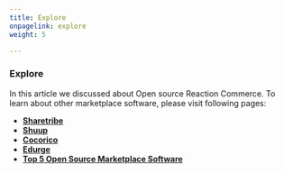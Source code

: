 ```yaml
---
title: Explore
onpagelink: explore
weight: 5

---
```


### **Explore**

In this article we discussed about Open source Reaction Commerce. To learn about other marketplace software, please visit following pages:

*   **[Sharetribe](https://products.containerize.com/marketplace/sharetribe/)**
*   **[Shuup](https://products.containerize.com/marketplace/shuup/)**
*   **[Cocorico](https://products.containerize.com/marketplace/cocorico/)**
*   **[Edurge](https://products.containerize.com/marketplace/edurge/)**
*   **[Top 5 Open Source Marketplace Software](https://blog.containerize.com/2021/05/07/top-5-open-source-marketplace-software-in-2021/)**
